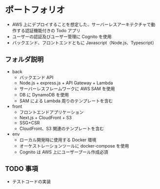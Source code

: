 # ポートフォリオ

- AWS 上にデプロイすることを想定した、サーバーレスアーキテクチャで動作する認証機能付きの Todo アプリ
- ユーザーの認証及びユーザー管理に Cognito を使用
- バックエンド、フロントエンドともに Javascript（Node.js、Typescript）

## フォルダ説明

- back
  - バックエンド API
  - Node.js + express.js + API Gateway + Lambda
  - サーバーレスフレームワークに AWS SAM を使用
  - DB に DynamoDB を使用
  - SAM による Lambda 周りのテンプレートを含む
- front
  - フロントエンドアプリケーション
  - Next.js + CloudFront + S3
  - SSG+CSR
  - CloudFront、S3 関連のテンプレートを含む
- env
  - ローカル開発時に使用する Docker 環境
  - オーケストレーションツールに docker-compose を使用
  - Cognito は AWS 上にユーザープール作成必須

## TODO 事項

- テストコードの実装
